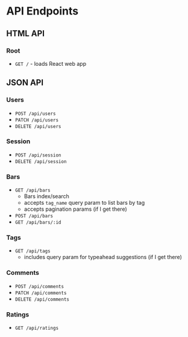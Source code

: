 # API Endpoints

## HTML API

### Root

- `GET /` - loads React web app

## JSON API

### Users

- `POST /api/users`
- `PATCH /api/users`
- `DELETE /api/users`

### Session

- `POST /api/session`
- `DELETE /api/session`

### Bars

- `GET /api/bars`
  - Bars index/search
  - accepts `tag_name` query param to list bars by tag
  - accepts pagination params (if I get there)
- `POST /api/bars`
- `GET /api/bars/:id`

### Tags

- `GET /api/tags`
  - includes query param for typeahead suggestions (if I get there)

### Comments

- `POST /api/comments`
- `PATCH /api/comments`
- `DELETE /api/comments`

### Ratings

- `GET /api/ratings`
